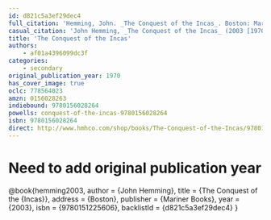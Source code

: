```yaml
---
id: d821c5a3ef29dec4
full_citation: 'Hemming, John. _The Conquest of the Incas_. Boston: Mariner Books, 2003.'
casual_citation: 'John Hemming, _The Conquest of the Incas_ (2003 [1970]).'
title: 'The Conquest of the Incas'
authors:
    - af01a4396099dc3f
categories:
    - secondary
original_publication_year: 1970
has_cover_image: true
oclc: 778564023
amzn: 0156028263
indiebound: 9780156028264
powells: conquest-of-the-incas-9780156028264
isbn: 9780156028264
direct: http://www.hmhco.com/shop/books/The-Conquest-of-the-Incas/9780156028264
---
```

# Need to add original publication year
@book{hemming2003,
  author = {John Hemming},
  title = {The Conquest of the {Incas}},
  address = {Boston},
  publisher = {Mariner Books},
  year = {2003},
  isbn = {9780151225606},
  backlistId = {d821c5a3ef29dec4}
}

